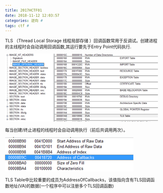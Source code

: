 ```yaml
---
title: 2017HCTF01
date: 2018-11-12 12:03:57
categories: 逆向 #
tags: ctf #
---
```


TLS （Thread Local Storage 线程局部存储 ）回调函数常用于反调试。创建进程的主线程时会自动调用回调函数,其运行要先于Entry Point代码执行.

<img src="2017HCTF01/ScreenShot2022-02-12 pm12.12.38.png" alt="ScreenShot2022-02-12 pm12.12.38" style="zoom:50%;" />

每当创建/终止进程的线程时会自动调用执行（前后共调用两次）。

<img src="2017HCTF01/ScreenShot2022-02-12 pm12.16.53.png" alt="ScreenShot2022-02-12 pm12.16.53" style="zoom: 50%;" />

TLS Table中比较重要的成员为AddressOfCallbacks，该值指向含有TLS回调函数地址(VA)的数据(一个程序中可以注册多个TLS回调函数)

